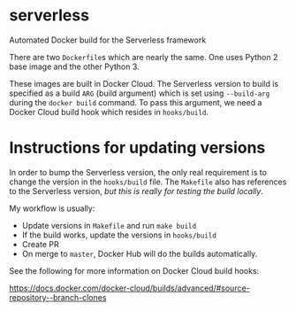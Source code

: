 # serverless

Automated Docker build for the Serverless framework

There are two `Dockerfile`s which are nearly the same.  One uses
Python 2 base image and the other Python 3.

These images are built in Docker Cloud.  The Serverless version to
build is specified as a build `ARG` (build argument) which is set
using `--build-arg` during the `docker build` command.  To pass this
argument, we need a Docker Cloud build hook which resides in
`hooks/build`.

# Instructions for updating versions

In order to bump the Serverless version, the only real requirement is
to change the version in the `hooks/build` file.  The `Makefile` also
has references to the Serverless version, _but this is really for
testing the build locally_.

My workflow is usually:

- Update versions in `Makefile` and run `make build`
- If the build works, update the versions in `hooks/build`
- Create PR
- On merge to `master`, Docker Hub will do the builds automatically.

See the following for more information on Docker Cloud build hooks:

https://docs.docker.com/docker-cloud/builds/advanced/#source-repository--branch-clones

